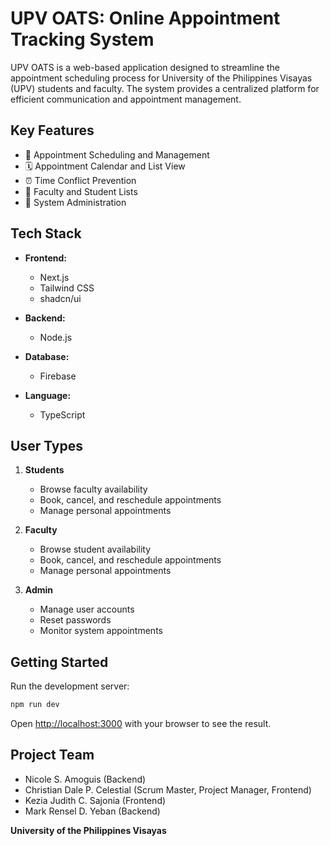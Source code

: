 # UPV OATS: Online Appointment Tracking System

UPV OATS is a web-based application designed to streamline the appointment scheduling process for University of the Philippines Visayas (UPV) students and faculty. The system provides a centralized platform for efficient communication and appointment management.

## Key Features

- 📅 Appointment Scheduling and Management
- 🗓️ Appointment Calendar and List View
- ⏰ Time Conflict Prevention
- 👥 Faculty and Student Lists
- 🔧 System Administration

## Tech Stack

- **Frontend:** 
  - Next.js
  - Tailwind CSS
  - shadcn/ui

- **Backend:** 
  - Node.js

- **Database:** 
  - Firebase

- **Language:**
  - TypeScript

## User Types

1. **Students**
   - Browse faculty availability
   - Book, cancel, and reschedule appointments
   - Manage personal appointments

2. **Faculty**
   - Browse student availability
   - Book, cancel, and reschedule appointments
   - Manage personal appointments

3. **Admin**
   - Manage user accounts
   - Reset passwords
   - Monitor system appointments

## Getting Started

Run the development server:

```bash
npm run dev
```

Open [http://localhost:3000](http://localhost:3000) with your browser to see the result.

## Project Team

- Nicole S. Amoguis (Backend)
- Christian Dale P. Celestial (Scrum Master, Project Manager, Frontend)
- Kezia Judith C. Sajonia (Frontend)
- Mark Rensel D. Yeban (Backend)

**University of the Philippines Visayas**
